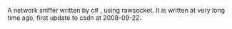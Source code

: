 A network sniffer written by c# , using rawsocket.
It is written at very long time ago, first update to csdn at 2008-09-22.
